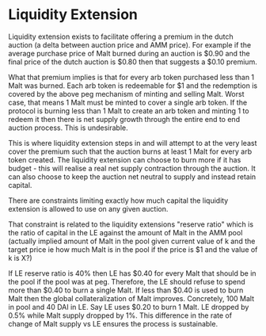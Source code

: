 # Liquidity Extension

Liquidity extension exists to facilitate offering a premium in the dutch auction (a delta between auction price and AMM price). For example if the average purchase price of Malt burned during an auction is $0.90 and the final price of the dutch auction is $0.80 then that suggests a $0.10 premium.

What that premium implies is that for every arb token purchased less than 1 Malt was burned. Each arb token is redeemable for $1 and the redemption is covered by the above peg mechanism of minting and selling Malt. Worst case, that means 1 Malt must be minted to cover a single arb token. If the protocol is burning less than 1 Malt to create an arb token and minting 1 to redeem it then there is net supply growth through the entire end to end auction process. This is undesirable.

This is where liquidity extension steps in and will attempt to at the very least cover the premium such that the auction burns at least 1 Malt for every arb token created. The liquidity extension can choose to burn more if it has budget - this will realise a real net supply contraction through the auction. It can also choose to keep the auction net neutral to supply and instead retain capital.

There are constraints limiting exactly how much capital the liquidity extension is allowed to use on any given auction.

That constraint is related to the liquidity extensions "reserve ratio" which is the ratio of capital in the LE against the amount of Malt in the AMM pool (actually implied amount of Malt in the pool given current value of k and the target price ie how much Malt is in the pool if the price is $1 and the value of k is X?)

If LE reserve ratio is 40% then LE has $0.40 for every Malt that should be in the pool if the pool was at peg. Therefore, the LE should refuse to spend more than $0.40 to burn a single Malt. If less than $0.40 is used to burn Malt then the global collateralization of Malt improves. Concretely, 100 Malt in pool and 40 DAI in LE. Say LE uses $0.20 to burn 1 Malt. LE dropped by 0.5% while Malt supply dropped by 1%. This difference in the rate of change of Malt supply vs LE ensures the
process is sustainable.
